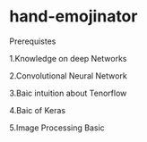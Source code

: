 # hand-emojinator

Prerequistes

1.Knowledge on deep Networks

2.Convolutional Neural Network

3.Baic intuition about Tenorflow

4.Baic of Keras

5.Image Processing Basic
